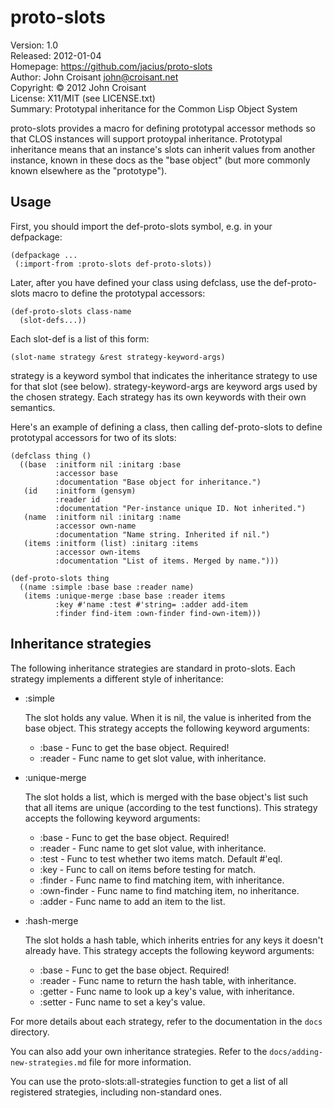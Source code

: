 # proto-slots #

Version:   1.0  
Released:  2012-01-04  
Homepage:  https://github.com/jacius/proto-slots  
Author:    John Croisant <john@croisant.net>  
Copyright: © 2012 John Croisant  
License:   X11/MIT (see LICENSE.txt)  
Summary:   Prototypal inheritance for the Common Lisp Object System  

proto-slots provides a macro for defining prototypal accessor methods
so that CLOS instances will support protoypal inheritance. Prototypal
inheritance means that an instance's slots can inherit values from
another instance, known in these docs as the "base object" (but more
commonly known elsewhere as the "prototype").


## Usage ##

First, you should import the def-proto-slots symbol, e.g. in your
defpackage:

    (defpackage ...
     (:import-from :proto-slots def-proto-slots))

Later, after you have defined your class using defclass, use the
def-proto-slots macro to define the prototypal accessors:
 
    (def-proto-slots class-name
      (slot-defs...))

Each slot-def is a list of this form:

    (slot-name strategy &rest strategy-keyword-args)

strategy is a keyword symbol that indicates the inheritance strategy
to use for that slot (see below). strategy-keyword-args are keyword
args used by the chosen strategy. Each strategy has its own keywords
with their own semantics.

Here's an example of defining a class, then calling def-proto-slots to
define prototypal accessors for two of its slots:

    (defclass thing ()
      ((base  :initform nil :initarg :base
              :accessor base
              :documentation "Base object for inheritance.")
       (id    :initform (gensym)
              :reader id
              :documentation "Per-instance unique ID. Not inherited.")
       (name  :initform nil :initarg :name
              :accessor own-name
              :documentation "Name string. Inherited if nil.")
       (items :initform (list) :initarg :items
              :accessor own-items
              :documentation "List of items. Merged by name.")))

    (def-proto-slots thing
      ((name :simple :base base :reader name)
       (items :unique-merge :base base :reader items
              :key #'name :test #'string= :adder add-item
              :finder find-item :own-finder find-own-item)))


## Inheritance strategies ##

The following inheritance strategies are standard in proto-slots.
Each strategy implements a different style of inheritance:

* :simple

  The slot holds any value. When it is nil, the value is inherited
  from the base object. This strategy accepts the following keyword
  arguments:

  * :base - Func to get the base object. Required!
  * :reader - Func name to get slot value, with inheritance.

* :unique-merge

  The slot holds a list, which is merged with the base object's list
  such that all items are unique (according to the test functions).
  This strategy accepts the following keyword arguments:

  * :base - Func to get the base object. Required!
  * :reader - Func name to get slot value, with inheritance.
  * :test - Func to test whether two items match. Default #'eql.
  * :key - Func to call on items before testing for match.
  * :finder - Func name to find matching item, with inheritance.
  * :own-finder - Func name to find matching item, no inheritance.
  * :adder - Func name to add an item to the list.

* :hash-merge

  The slot holds a hash table, which inherits entries for any keys it
  doesn't already have. This strategy accepts the following keyword
  arguments:

  * :base - Func to get the base object. Required!
  * :reader - Func name to return the hash table, with inheritance.
  * :getter - Func name to look up a key's value, with inheritance.
  * :setter - Func name to set a key's value.

For more details about each strategy, refer to the documentation in
the `docs` directory.

You can also add your own inheritance strategies. Refer to the
`docs/adding-new-strategies.md` file for more information.

You can use the proto-slots:all-strategies function to get a list
of all registered strategies, including non-standard ones.
